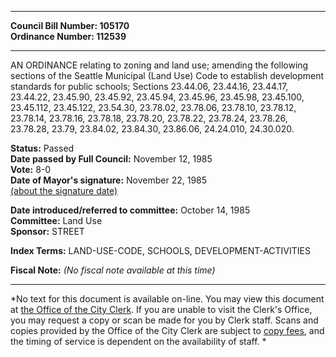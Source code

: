 * * * * *  
  
**Council Bill Number: [](#h0)[](#h2)105170**   
**Ordinance Number: 112539**  
  
* * * * *  
  
AN ORDINANCE relating to zoning and land use; amending the following sections of the Seattle Municipal (Land Use) Code to establish development standards for public schools; Sections 23.44.06, 23.44.16, 23.44.17, 23.44.22, 23.45.90, 23.45.92, 23.45.94, 23.45.96, 23.45.98, 23.45.100, 23.45.112, 23.45.122, 23.54.30, 23.78.02, 23.78.06, 23.78.10, 23.78.12, 23.78.14, 23.78.16, 23.78.18, 23.78.20, 23.78.22, 23.78.24, 23.78.26, 23.78.28, 23.79, 23.84.02, 23.84.30, 23.86.06, 24.24.010, 24.30.020.  
  
**Status:** Passed   
**Date passed by Full Council:** November 12, 1985   
**Vote:** 8-0   
**Date of Mayor's signature:** November 22, 1985   
[(about the signature date)](/~public/approvaldate.htm)   
  
  
**Date introduced/referred to committee:** October 14, 1985   
**Committee:** Land Use   
**Sponsor:** STREET   
  
**Index Terms:** LAND-USE-CODE, SCHOOLS, DEVELOPMENT-ACTIVITIES  
  
**Fiscal Note:** *(No fiscal note available at this time)*  
  
* * * * *  
  
*No text for this document is available on-line. You may view this document at [the Office of the City Clerk](http://www.seattle.gov/leg/clerk/contactUs.htm). If you are unable to visit the Clerk's Office, you may request a copy or scan be made for you by Clerk staff. Scans and copies provided by the Office of the City Clerk are subject to [copy fees](http://clerk.seattle.gov/~public/clerkfees.htm), and the timing of service is dependent on the availability of staff. *  
  
  
